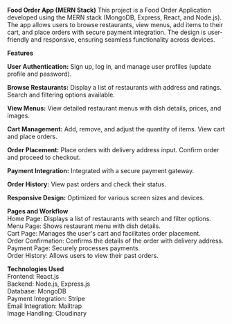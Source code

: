 **Food Order App (MERN Stack)**
This project is a Food Order Application developed using the MERN stack (MongoDB, Express, React, and Node.js).
The app allows users to browse restaurants, view menus, add items to their cart, and place orders with secure payment integration.
The design is user-friendly and responsive, ensuring seamless functionality across devices.

**Features**

**User Authentication:**
Sign up, log in, and manage user profiles (update profile and password).

**Browse Restaurants:**
Display a list of restaurants with address and ratings.
Search and filtering options available.

**View Menus:**
View detailed restaurant menus with dish details, prices, and images.

**Cart Management:**
Add, remove, and adjust the quantity of items.
View cart and place orders.

**Order Placement:**
Place orders with delivery address input.
Confirm order and proceed to checkout.

**Payment Integration:**
Integrated with a secure payment gateway.

**Order History:**
View past orders and check their status.

**Responsive Design:**
Optimized for various screen sizes and devices.

**Pages and Workflow**<br>
Home Page: Displays a list of restaurants with search and filter options.<br>
Menu Page: Shows restaurant menu with dish details.<br>
Cart Page: Manages the user's cart and facilitates order placement.<br>
Order Confirmation: Confirms the details of the order with delivery address.<br>
Payment Page: Securely processes payments.<br>
Order History: Allows users to view their past orders.<br>

**Technologies Used**<br>
Frontend: React.js<br>
Backend: Node.js, Express.js<br>
Database: MongoDB<br>
Payment Integration: Stripe<br>
Email Integration: Mailtrap<br>
Image Handling: Cloudinary
